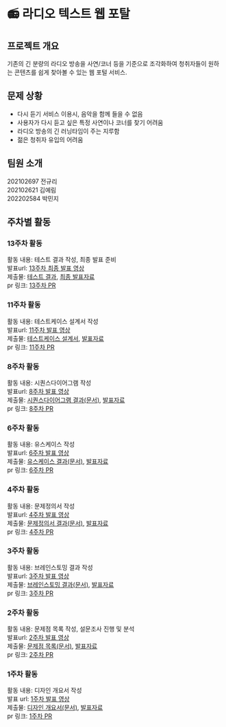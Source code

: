 # 📻 라디오 텍스트 웹 포탈

## 프로젝트 개요
기존의 긴 분량의 라디오 방송을 사연/코너 등을 기준으로 조각화하여 청취자들이 원하는 콘텐츠를 쉽게 찾아볼 수 있는 웹 포털 서비스.


## 문제 상황
- 다시 듣기 서비스 이용시, 음악을 함께 들을 수 없음
- 사용자가 다시 듣고 싶은 특정 사연이나 코너를 찾기 어려움
- 라디오 방송의 긴 러닝타임이 주는 지루함
- 젊은 청취자 유입의 어려움


## 팀원 소개
202102697 전규리  
202102621 김예림  
202202584 박민지

## 주차별 활동
### 13주차 활동
활동 내용: 테스트 결과 작성, 최종 발표 준비  
발표url: [13주차 최종 발표 영상](https://youtu.be/Sw-0FK_jtrA)  
제출물: [테스트 결과](./docs/7조-13주차-피스캐스트-테스트%20결과.pdf),  [최종 발표자료](./docs/7조-13주차-피스캐스트-발표자료.pdf)   
pr 링크: [13주차 PR](https://github.com/radio-portal/radio-portal/pull/11)

### 11주차 활동
활동 내용: 테스트케이스 설계서 작성  
발표url: [11주차 발표 영상](https://youtu.be/2zrpwzbbQ6o)  
제출물: [테스트케이스 설계서](./docs/7조-11주차-피스캐스트-테스트케이스%20설계서.pdf),  [발표자료](./docs/7조-11주차-피스캐스트-발표자료.pdf)   
pr 링크: [11주차 PR](https://github.com/radio-portal/radio-portal/pull/10)

### 8주차 활동
활동 내용: 시퀀스다이어그램 작성  
발표url: [8주차 발표 영상](https://youtu.be/1YxZYFcNpxc)  
제출물: [시퀀스다이어그램 결과(문서)](./docs/7조-8주차-피스캐스트-시퀀스다이어그램.pdf),   [발표자료](./docs/7조-8주차-피스캐스트-발표자료.pdf)   
pr 링크: [8주차 PR](https://github.com/radio-portal/radio-portal/pull/9)

### 6주차 활동
활동 내용: 유스케이스 작성  
발표url: [6주차 발표 영상](https://youtu.be/KTJe8RxrpJM)  
제출물: [유스케이스 결과(문서)](./docs/7조-6주차-피스캐스트-유스케이스명세서.pdf), [발표자료](./docs/7조-6주차-피스캐스트-발표자료.pdf)  
pr 링크: [6주차 PR](https://github.com/radio-portal/radio-portal/pull/8)

### 4주차 활동
활동 내용: 문제정의서 작성  
발표url: [4주차 발표 영상](https://youtu.be/O3rTbBs1tIk)  
제출물: [문제정의서 결과(문서)](./docs/7조-4주차-피스캐스트-문제정의서.pdf), [발표자료](./docs/7조-4주차-피스캐스트-발표자료.pdf)  
pr 링크: [4주차 PR](https://github.com/radio-portal/radio-portal/pull/7)

### 3주차 활동
활동 내용: 브레인스토밍 결과 작성  
발표url: [3주차 발표 영상](https://www.youtube.com/watch?v=Bc2txOAU6Z8)  
제출물: [브레인스토밍 결과(문서)](./docs/7조-3주차-피스캐스트-브레인스토밍%20결과.pdf), [발표자료](docs/7조-3주차-피스캐스트-발표자료.pdf)  
pr 링크: [3주차 PR](https://github.com/radio-portal/radio-portal/pull/6)

### 2주차 활동
활동 내용: 문제점 목록 작성, 설문조사 진행 및 분석  
발표url: [2주차 발표 영상](https://www.youtube.com/watch?v=bMJGFPFRQe0&ab_channel=%EB%B0%95%EB%AF%BC%EC%A7%80)   
제출물: [문제점 목록(문서)](./docs/7조-2주차-피스캐스트-문제점%20개요서.pdf), [발표자료](./docs/7조-2주차-피스캐스트-발표자료.pdf)  
pr 링크: [2주차 PR](https://github.com/radio-portal/radio-portal/pull/2)


### 1주차 활동 
활동 내용: 디자인 개요서 작성  
발표 url: [1주차 발표 영상](https://youtu.be/V-AReXKBTvU)  
제출물: [디자인 개요서(문서)](https://github.com/radio-portal/radio-portal/blob/main/docs/1%EC%A3%BC%EC%B0%A8_%EB%94%94%EC%9E%90%EC%9D%B8%EA%B0%9C%EC%9A%94%EC%84%9C_7%EC%A1%B0.pdf), [발표자료](https://github.com/radio-portal/radio-portal/blob/main/docs/1%EC%A3%BC%EC%B0%A8_%EB%94%94%EC%9E%90%EC%9D%B8%EA%B0%9C%EC%9A%94%EC%84%9C_7%EC%A1%B0.pdf)  
pr 링크: [1주차 PR](https://github.com/radio-portal/radio-portal/pull/1)